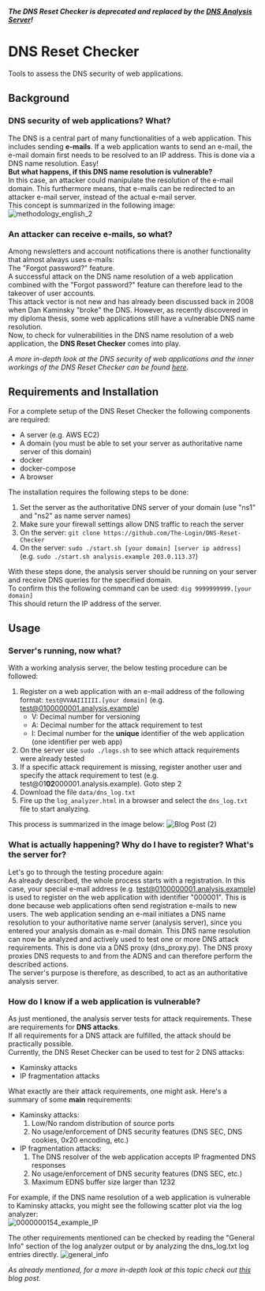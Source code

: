 ***The DNS Reset Checker is deprecated and replaced by the [DNS Analysis Server](https://github.com/The-Login/DNS-Analysis-Server)!***
# DNS Reset Checker
Tools to assess the DNS security of web applications.
## Background
### DNS security of web applications? What?  
The DNS is a central part of many functionalities of a web application. This includes sending **e-mails**. If a web application wants to send an e-mail, the e-mail domain first needs to be resolved to an IP address. This is done via a DNS name resolution. Easy!  
**But what happens, if this DNS name resolution is vulnerable?**  
In this case, an attacker could manipulate the resolution of the e-mail domain. This furthermore means, that e-mails can be redirected to an attacker e-mail server, instead of the actual e-mail server.  
This concept is summarized in the following image:  
![methodology_english_2](https://user-images.githubusercontent.com/84237895/118851556-2f3b7200-b8d2-11eb-8681-7011e5aacd70.jpg)
  
### An attacker can receive e-mails, so what?
Among newsletters and account notifications there is another functionality that almost always uses e-mails:  
The "Forgot password?" feature.  
A successful attack on the DNS name resolution of a web application combined with the "Forgot password?" feature can therefore lead to the takeover of user accounts.  
This attack vector is not new and has already been discussed back in 2008 when Dan Kaminsky "broke" the DNS. However, as recently discovered in my diploma thesis, some web applications still have a vulnerable DNS name resolution.  
Now, to check for vulnerabilities in the DNS name resolution of a web application, the **DNS Reset Checker** comes into play.  
  
*A more in-depth look at the DNS security of web applications and the inner workings of the DNS Reset Checker can be found [here](https://sec-consult.com/blog/detail/forgot-password-taking-over-user-accounts-kaminsky-style/).*
## Requirements and Installation
For a complete setup of the DNS Reset Checker the following components are required:
* A server (e.g. AWS EC2)
* A domain (you must be able to set your server as authoritative name server of this domain)
* docker
* docker-compose
* A browser

The installation requires the following steps to be done:
1. Set the server as the authoritative DNS server of your domain (use "ns1" and "ns2" as name server names)
2. Make sure your firewall settings allow DNS traffic to reach the server
3. On the server: ```git clone https://github.com/The-Login/DNS-Reset-Checker```
4. On the server: ```sudo ./start.sh [your domain] [server ip address]``` (e.g. ```sudo ./start.sh analysis.example 203.0.113.37```)

With these steps done, the analysis server should be running on your server and receive DNS queries for the specified domain.  
To confirm this the following command can be used:
```dig 9999999999.[your domain]```  
This should return the IP address of the server.


## Usage
### Server's running, now what?
With a working analysis server, the below testing procedure can be followed:
1. Register on a web application with an e-mail address of the following format: ```test@VVAAIIIIII.[your domain]``` (e.g. test@0100000001.analysis.example)
    - V: Decimal number for versioning
    - A: Decimal number for the attack requirement to test
    - I: Decimal number for the **unique** identifier of the web application (one identifier per web app)
2. On the server use ```sudo ./logs.sh``` to see which attack requirements were already tested
3. If a specific attack requirement is missing, register another user and specify the attack requirement to test (e.g. test@01**02**000001.analysis.example). Goto step 2
4. Download the file ```data/dns_log.txt```
5. Fire up the ```log_analyzer.html``` in a browser and select the ```dns_log.txt``` file to start analyzing.

This process is summarized in the image below:
![Blog Post (2)](https://user-images.githubusercontent.com/84237895/118402797-d074bf00-b66b-11eb-8d30-c39f43808e6c.png)
  
### What is actually happening? Why do I have to register? What's the server for?

Let's go to through the testing procedure again:  
As already described, the whole process starts with a registration. In this case, your special e-mail address (e.g. test@0100000001.analysis.example) is used to register on the web application with identifier "000001". This is done because web applications often send registration e-mails to new users. The  web application sending an e-mail initiates a DNS name resolution to your authoritative name server (analysis server), since you entered your analysis domain as e-mail domain. This DNS name resolution can now be analyzed and actively used to test one or more DNS attack requirements. This is done via a DNS proxy (dns_proxy.py). The DNS proxy proxies DNS requests to and from the ADNS and can therefore perform the described actions.  
The server's purpose is therefore, as described, to act as an authoritative analysis server. 

### How do I know if a web application is vulnerable?
As just mentioned, the analysis server tests for attack requirements. These are requirements for **DNS attacks**.  
If all requirements for a DNS attack are fulfilled, the attack should be practically possible.  
Currently, the DNS Reset Checker can be used to test for 2 DNS attacks:
- Kaminsky attacks
- IP fragmentation attacks

What exactly are their attack requirements, one might ask. Here's a summary of some **main** requirements:  
- Kaminsky attacks:
    1. Low/No random distribution of source ports
    2. No usage/enforcement of DNS security features (DNS SEC, DNS cookies, 0x20 encoding, etc.)
- IP fragmentation attacks:
    1. The DNS resolver of the web application accepts IP fragmented DNS responses
    2. No usage/enforcement of DNS security features (DNS SEC, etc.)
    3. Maximum EDNS buffer size larger than 1232 

For example, if the DNS name resolution of a web application is vulnerable to Kaminsky attacks, you might see the following scatter plot via the log analyzer:  
![0000000154_example_IP](https://user-images.githubusercontent.com/84237895/118691325-3fd3e580-b809-11eb-8e6e-ed8c76a84736.png)

The other requirements mentioned can be checked by reading the "General Info" section of the log analyzer output or by analyzing the dns_log.txt log entries directly.
![general_info](https://user-images.githubusercontent.com/84237895/118853912-92c69f00-b8d4-11eb-88e8-9c9620e44efa.PNG)

*As already mentioned, for a more in-depth look at this topic check out [this](https://sec-consult.com/blog/detail/forgot-password-taking-over-user-accounts-kaminsky-style/) blog post.*

